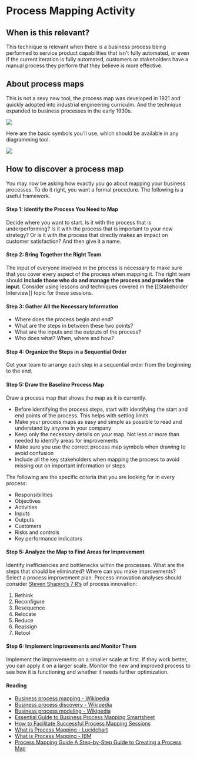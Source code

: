 # Process Mapping Activity


## When is this relevant?

This technique is relevant when there is a business process being performed to service product capabilities that isn't fully automated, or even if the current iteration is fully automated, customers or stakeholders have a manual process they perform that they believe is more effective.

## About process maps

This is not a sexy new tool, the process map was developed in 1921 and quickly adopted into industrial engineering curriculm. And the technique expanded to business processes in the early 1930s.

![](file:///home/rick/Downloads/finance.svg)

Here are the basic symbols you'll use, which should be available in any diagramming tool.

![](file:///home/rick/Downloads/ic--Symbology-of-Business-Process-Mapping.jpg)


## How to discover a process map

You may now be asking how exactly you go about mapping your business processes. To do it right, you want a formal procedure. The following is a useful framework.

#### Step 1: Identify the Process You Need to Map

Decide where you want to start. Is it with the process that is underperforming? Is it with the process that is important to your new strategy? Or is it with the process that directly makes an impact on customer satisfaction? And then give it a name.

#### Step 2: Bring Together the Right Team

The input of everyone involved in the process is necessary to make sure that you cover every aspect of the process when mapping it. The right team should **include those who do and manage the process and provides the input**. Consider using lessons and techniques covered in the [[Stakeholder Interview]] topic for these sessions.

#### Step 3: Gather All the Necessary Information

-   Where does the process begin and end?
-   What are the steps in between these two points?
-   What are the inputs and the outputs of the process?
-   Who does what? When, where and how?

#### Step 4: Organize the Steps in a Sequential Order

Get your team to arrange each step in a sequential order from the beginning to the end.

#### Step 5: Draw the Baseline Process Map

Draw a process map that shows the map as it is currently.
-   Before identifying the process steps, start with identifying the start and end points of the process. This helps with setting limits
-   Make your process maps as easy and simple as possible to read and understand by anyone in your company
-   Keep only the necessary details on your map. Not less or more than needed to identify areas for improvements
-   Make sure you use the correct process map symbols when drawing to avoid confusion
-   Include all the key stakeholders when mapping the process to avoid missing out on important information or steps

The following are the specific criteria that you are looking for in every process:
-   Responsibilities
-   Objectives
-   Activities
-   Inputs
-   Outputs
-   Customers
-   Risks and controls
-   Key performance indicators


#### Step 5: Analyze the Map to Find Areas for Improvement

Identify inefficiencies and bottlenecks within the processes. What are the steps that should be eliminated? Where can you make improvements? Select a process improvement plan. Process innovation analyses should consider [Steven Shapiro’s 7 R’s](http://www.knooppuntinnovatie.nl/documenten/24-7%20innovation.pdf) of process innovation:

1.  Rethink
2.  Reconfigure
3.  Resequence
4.  Relocate
5.  Reduce
6.  Reassign
7.  Retool


#### Step 6: Implement Improvements and Monitor Them

Implement the improvements on a smaller scale at first. If they work better, you can apply it on a larger scale. Monitor the new and improved process to see how it is functioning and whether it needs further optimization.

#### Reading

- [Business process mapping - Wikipedia](https://en.wikipedia.org/wiki/Business_process_mapping)
- [Business process discovery - Wikipedia](https://en.wikipedia.org/wiki/Business_process_discovery)
- [Business process modeling - Wikipedia](https://en.wikipedia.org/wiki/Business_process_modeling)
- [Essential Guide to Business Process Mapping  Smartsheet](https://www.smartsheet.com/essential-guide-business-process-mapping)
- [How to Facilitate Successful Process Mapping Sessions](https://www.bpminstitute.org/resources/articles/how-facilitate-successful-process-mapping-sessions)
- [What is Process Mapping - Lucidchart](https://www.lucidchart.com/pages/process-mapping)
- [What is Process Mapping - IBM](https://www.ibm.com/cloud/learn/process-mapping)
- [Process Mapping Guide  A Step-by-Step Guide to Creating a Process Map](https://creately.com/blog/diagrams/process-mapping-guide/)
